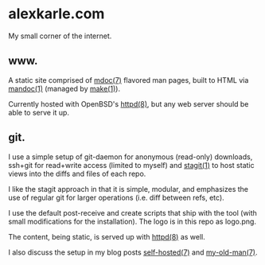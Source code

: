 alexkarle.com
=============
My small corner of the internet.

www.
----
A static site comprised of [mdoc(7)][mdoc] flavored man pages, built to
HTML via [mandoc(1)][mandoc] (managed by [make(1)][make]).

Currently hosted with OpenBSD's [httpd(8)][httpd], but any web server
should be able to serve it up.

git.
----
I use a simple setup of git-daemon for anonymous (read-only) downloads,
ssh+git for read+write access (limited to myself) and
[stagit(1)][stagit] to host static views into the diffs and files of
each repo.

I like the stagit approach in that it is simple, modular, and emphasizes
the use of regular git for larger operations (i.e. diff between refs,
etc).

I use the default post-receive and create scripts that ship with the
tool (with small modifications for the installation). The logo is in
this repo as logo.png.

The content, being static, is served up with [httpd(8)][httpd] as well.

I also discuss the setup in my blog posts [self-hosted(7)][self-hosted]
and [my-old-man(7)][my-old-man].

[mdoc]: https://man.openbsd.org/mdoc.7
[mandoc]: https://man.openbsd.org/mandoc.1
[make]: https://man.openbsd.org/make.1
[httpd]: https://man.openbsd.org/httpd.8
[stagit]: https://git.codemadness.org/stagit
[git-daemon]: https://git-scm.com/docs/git-daemon
[self-hosted]: https://alexkarle.com/self-hosted.html
[my-old-man]: https://alexkarle.com/my-old-man.html
